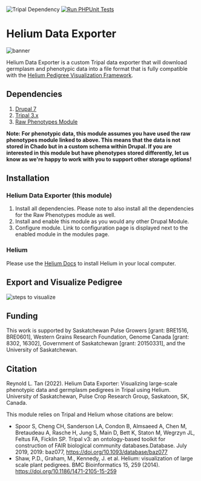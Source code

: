 ![Tripal Dependency](https://img.shields.io/badge/tripal-%3E=3.0-brightgreen)
[![Run PHPUnit Tests](https://github.com/UofS-Pulse-Binfo/helium_exporter/actions/workflows/phpunit.yml/badge.svg)](https://github.com/UofS-Pulse-Binfo/helium_exporter/actions/workflows/phpunit.yml)

# Helium Data Exporter

![banner](https://user-images.githubusercontent.com/15472253/154712154-3d3388bc-9f87-4968-992a-7b647e9c0522.png)

Helium Data Exporter is a custom Tripal data exporter that will download germplasm and phenotypic data into a file format that is fully compatible with the [Helium Pedigree Visualization Framework](https://bmcbioinformatics.biomedcentral.com/articles/10.1186/1471-2105-15-259).

## Dependencies

1. [Drupal 7](https://www.drupal.org/)
2. [Tripal 3.x](http://tripal.info/)
3. [Raw Phenotypes Module](https://github.com/UofS-Pulse-Binfo/rawphenotypes)

**Note: For phenotypic data, this module assumes you have used the raw phenotypes module linked to above. This means that the data is not stored in Chado but in a custom schema within Drupal. If you are interested in this module but have phenotypes stored differently, let us know as we're happy to work with you to support other storage options!**

## Installation
### Helium Data Exporter (this module)
1. Install all dependencies. Please note to also install all the dependencies for the Raw Phenotypes module as well.
2. Install and enable this module as you would any other Drupal Module.
3. Configure module. Link to configuration page is displayed next to the enabled module in the modules page.

### Helium

Please use the [Helium Docs](https://github.com/cardinalb/helium-docs/wiki/Download-Helium) to install Helium in your local computer.

## Export and Visualize Pedigree
![steps to visualize](https://user-images.githubusercontent.com/15472253/154708936-cc6e2705-86e2-4dcc-bf5e-54756a82cb4e.png)

## Funding

This work is supported by Saskatchewan Pulse Growers [grant: BRE1516, BRE0601], Western Grains Research Foundation, Genome Canada [grant: 8302, 16302], Government of Saskatchewan [grant: 20150331], and the University of Saskatchewan.

## Citation

Reynold L. Tan (2022). Helium Data Exporter: Visualizing large-scale phenotypic data and germplasm pedigrees in Tripal using Helium. University of Saskatchewan, Pulse Crop Research Group, Saskatoon, SK, Canada.

This module relies on Tripal and Helium whose citations are below:

- Spoor S, Cheng CH, Sanderson LA, Condon B, Almsaeed A, Chen M,
Bretaudeau A, Rasche H, Jung S, Main D, Bett K, Staton M, Wegrzyn JL,
Feltus FA, Ficklin SP. Tripal v3: an ontology-based toolkit for construction of FAIR biological community databases.Database. July 2019, 2019: baz077, https://doi.org/10.1093/database/baz077
- Shaw, P.D., Graham, M., Kennedy, J. et al. Helium: visualization of large scale plant pedigrees. BMC Bioinformatics 15, 259 (2014). https://doi.org/10.1186/1471-2105-15-259
